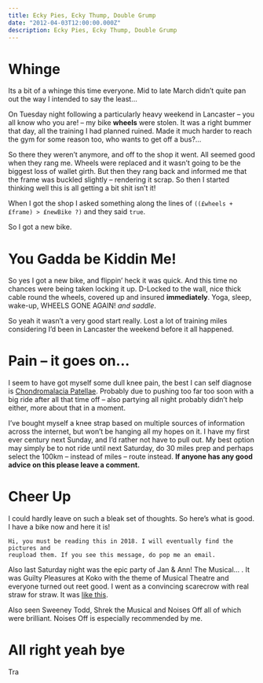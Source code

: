 ```yaml
---
title: Ecky Pies, Ecky Thump, Double Grump
date: "2012-04-03T12:00:00.000Z"
description: Ecky Pies, Ecky Thump, Double Grump
---
```


# Whinge

Its a bit of a whinge this time everyone. Mid to late March didn’t quite pan out
the way I intended to say the least…

On Tuesday night following a particularly heavy weekend in Lancaster – you all
know who you are! – my bike **wheels** were stolen. It was a right bummer that
day, all the training I had planned ruined. Made it much harder to reach the gym
for some reason too, who wants to get off a bus?…

So there they weren’t anymore, and off to the shop it went. All seemed good when
they rang me. Wheels were replaced and it wasn’t going to be the biggest loss of
wallet girth. But then they rang back and informed me that the frame was buckled
slightly – rendering it scrap. So then I started thinking well this is all
getting a bit shit isn’t it!

When I got the shop I asked something along the lines of
`((£wheels + £frame) > £newBike ?)` and they said `true`.

So I got a new bike.

# You Gadda be Kiddin Me!

So yes I got a new bike, and flippin’ heck it was quick. And this time no
chances were being taken locking it up. D-Locked to the wall, nice thick cable
round the wheels, covered up and insured **immediately**. Yoga, sleep, wake-up,
WHEELS GONE AGAIN! _and saddle_.

So yeah it wasn’t a very good start really. Lost a lot of training miles
considering I’d been in Lancaster the weekend before it all happened.

# Pain – it goes on…

I seem to have got myself some dull knee pain, the best I can self diagnose is
[Chondromalacia Patellae](http://en.wikipedia.org/wiki/Chondromalacia_patellae).
Probably due to pushing too far too soon with a big ride after all that time off
– also partying all night probably didn’t help either, more about that in a
moment.

I’ve bought myself a knee strap based on multiple sources of information across
the internet, but won’t be hanging all my hopes on it. I have my first ever
century next Sunday, and I’d rather not have to pull out. My best option may
simply be to not ride until next Saturday, do 30 miles prep and perhaps select
the 100km – instead of miles – route instead. **If anyone has any good advice on
this please leave a comment.**

# Cheer Up

I could hardly leave on such a bleak set of thoughts. So here’s what is good. I
have a bike now and here it is!

```
Hi, you must be reading this in 2018. I will eventually find the pictures and
reupload them. If you see this message, do pop me an email.
```

Also last Saturday night was the epic party of Jan & Ann! The Musical… . It was
Guilty Pleasures at Koko with the theme of Musical Theatre and everyone turned
out reet good. I went as a convincing scarecrow with real straw for straw. It
was [like this](http://www.guiltypleasures.co.uk/photos?album=1&gallery=81).

Also seen Sweeney Todd, Shrek the Musical and Noises Off all of which were
brilliant. Noises Off is especially recommended by me.

# All right yeah bye

Tra

